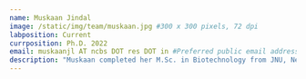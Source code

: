 ```yaml
---
name: Muskaan Jindal
image: /static/img/team/muskaan.jpg #300 x 300 pixels, 72 dpi
labposition: Current
currposition: Ph.D. 2022
email: muskaanjl AT ncbs DOT res DOT in #Preferred public email address
description: "Muskaan completed her M.Sc. in Biotechnology from JNU, New Delhi. She is interested in modeling mitochondrial assemblies and integrative structure determination using cryo-electron tomography."
---
```

